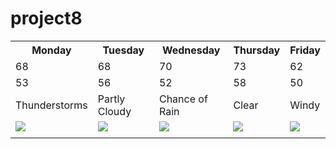 # project8
<!DOCTYPE html>
<html lang="en">
<head>
	<title>Five Day Forecast</title> 
	
  <table>
  <tr>
  <th>Monday</th>
  <th>Tuesday</th>
  <th>Wednesday</th>
  <th>Thursday</th>
  <th>Friday</th>
  </tr>
  
  <tr>
  <td>68</td>
  <td>68</td>
  <td>70</td>
  <td>73</td>
  <td>62</td>
  </tr>
  
  <tr>
  <td>53</td>
  <td>56</td>
  <td>52</td>
  <td>58</td>
  <td>50</td>
  </tr>
  
  <tr>
  <td>Thunderstorms</td>
  <td>Partly Cloudy</td>
  <td>Chance of Rain</td>
  <td>Clear</td>
  <td>Windy</td>
  </tr>
  
  <tr>
  <td><img src="tstorms.jpg"></td>
  <td><img src="pcloudy.jpg"></td>
  <td><img src="chancerain.jpg"></td>
  <td><img src="clear.jpg"></td>
  <td><img src="windy.jpg"></td>
  </tr>
  
  <td> 
<img src=""height=""width=""alt="">
</td>
</table>

</head>
<body>


</body>
</html>
